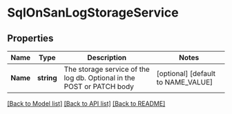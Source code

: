 # SqlOnSanLogStorageService

## Properties

Name | Type | Description | Notes
------------ | ------------- | ------------- | -------------
**Name** | **string** | The storage service of the log db. Optional in the POST or PATCH body | [optional] [default to NAME_VALUE]

[[Back to Model list]](../README.md#documentation-for-models) [[Back to API list]](../README.md#documentation-for-api-endpoints) [[Back to README]](../README.md)



